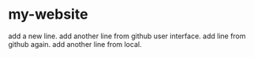 # my-website
add a new line.
add another line from github user interface.
add line from github again.
add another line from local.
